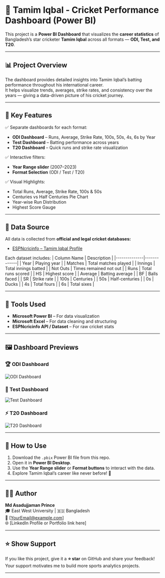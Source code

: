
# 🏏 Tamim Iqbal - Cricket Performance Dashboard (Power BI)

This project is a **Power BI Dashboard** that visualizes the **career statistics** of Bangladesh’s star cricketer **Tamim Iqbal** across all formats — **ODI, Test, and T20**.

---

## 📊 Project Overview

The dashboard provides detailed insights into Tamim Iqbal’s batting performance throughout his international career.  
It helps visualize trends, averages, strike rates, and consistency over the years — giving a data-driven picture of his cricket journey.

---

## 🎯 Key Features

✅ Separate dashboards for each format:
- **ODI Dashboard** – Runs, Average, Strike Rate, 100s, 50s, 4s, 6s by Year  
- **Test Dashboard** – Batting performance across years  
- **T20 Dashboard** – Quick runs and strike rate visualization  

✅ Interactive filters:
- **Year Range slider** (2007–2023)  
- **Format Selection** (ODI / Test / T20)  

✅ Visual Highlights:
- Total Runs, Average, Strike Rate, 100s & 50s  
- Centuries vs Half Centuries Pie Chart  
- Year-wise Run Distribution  
- Highest Score Gauge  

---

## 🧩 Data Source

All data is collected from **official and legal cricket databases:**

- [ESPNcricinfo – Tamim Iqbal Profile](https://www.espncricinfo.com/cricketers/tamim-iqbal-56194)

Each dataset includes:
| Column Name | Description |
|--------------|-------------|
| Year | Playing year |
| Matches | Total matches played |
| Innings | Total innings batted |
| Not Outs | Times remained not out |
| Runs | Total runs scored |
| HS | Highest score |
| Average | Batting average |
| BF | Balls faced |
| SR | Strike rate |
| 100s | Centuries |
| 50s | Half-centuries |
| 0s | Ducks |
| 4s | Total fours |
| 6s | Total sixes |

---

## 🧠 Tools Used

- **Microsoft Power BI** – For data visualization  
- **Microsoft Excel** – For data cleaning and structuring  
- **ESPNcricinfo API / Dataset** – For raw cricket stats  

---

## 🖼️ Dashboard Previews

### 🏆 ODI Dashboard
![ODI Dashboard](images/odi_dashboard.png)

### 🧱 Test Dashboard
![Test Dashboard](images/test_dashboard.png)

### ⚡ T20 Dashboard
![T20 Dashboard](images/t20_dashboard.png)

---

## 🚀 How to Use

1. Download the `.pbix` Power BI file from this repo.  
2. Open it in **Power BI Desktop**.  
3. Use the **Year Range slider** or **Format buttons** to interact with the data.  
4. Explore Tamim Iqbal’s career like never before! 🏏

---

## 👨‍💻 Author

**Md Asadujjaman Prince**  
🎓 East West University | 🇧🇩 Bangladesh  
📧 [YourEmail@example.com]  
🌐 [LinkedIn Profile or Portfolio link here]

---

## ⭐ Show Support

If you like this project, give it a **⭐ star** on GitHub and share your feedback!  
Your support motivates me to build more sports analytics projects.

---


